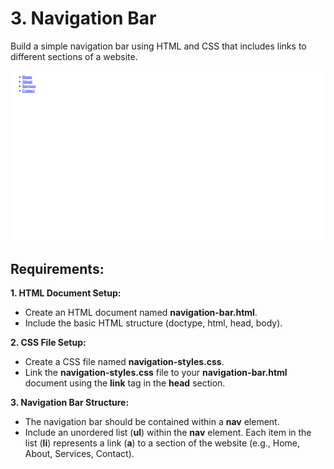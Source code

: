 # 3.	Navigation Bar
Build a simple navigation bar using HTML and CSS that includes links to different sections of a website.
 
 <img src="https://github.com/Dimitar-Peev/05.HTML-CSS-May-2024/blob/master/02.Introduction-to-HTML-and-CSS-Exercises-Resources/03/screenshot.png">
 
## Requirements:
**1. HTML Document Setup:**
 - Create an HTML document named **navigation-bar.html**.
 - Include the basic HTML structure (doctype, html, head, body).
 
**2. CSS File Setup:**
 - Create a CSS file named **navigation-styles.css**.
 - Link the **navigation-styles.css** file to your **navigation-bar.html** document using the **link** tag in the **head** section.

**3. Navigation Bar Structure:**
 - The navigation bar should be contained within a **nav** element.
 - Include an unordered list (**ul**) within the **nav** element. Each item in the list (**li**) represents a link (**a**) to a section of the website (e.g., Home, About, Services, Contact).
